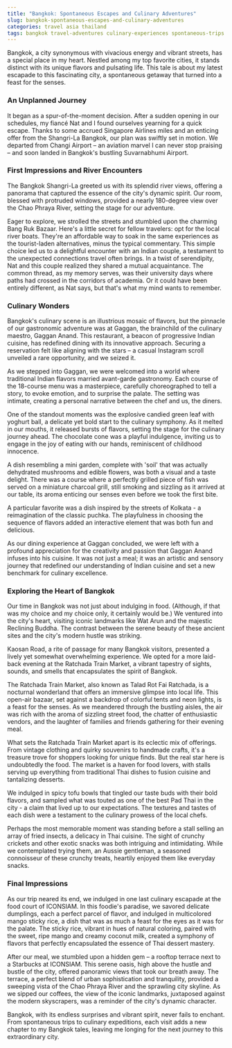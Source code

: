 ```yaml
---
title: "Bangkok: Spontaneous Escapes and Culinary Adventures"
slug: bangkok-spontaneous-escapes-and-culinary-adventures
categories: travel asia thailand
tags: bangkok travel-adventures culinary-experiences spontaneous-trips local-tips
---
```


Bangkok, a city synonymous with vivacious energy and vibrant streets, has a special place in my heart. Nestled among my top favorite cities, it stands distinct with its unique flavors and pulsating life. This tale is about my latest escapade to this fascinating city, a spontaneous getaway that turned into a feast for the senses.

### An Unplanned Journey

It began as a spur-of-the-moment decision. After a sudden opening in our schedules, my fiancé Nat and I found ourselves yearning for a quick escape. Thanks to some accrued Singapore Airlines miles and an enticing offer from the Shangri-La Bangkok, our plan was swiftly set in motion. We departed from Changi Airport – an aviation marvel I can never stop praising – and soon landed in Bangkok's bustling Suvarnabhumi Airport.

### First Impressions and River Encounters

The Bangkok Shangri-La greeted us with its splendid river views, offering a panorama that captured the essence of the city's dynamic spirit. Our room, blessed with protruded windows, provided a nearly 180-degree view over the Chao Phraya River, setting the stage for our adventure.

Eager to explore, we strolled the streets and stumbled upon the charming Bang Ruk Bazaar. Here's a little secret for fellow travelers: opt for the local river boats. They're an affordable way to soak in the same experiences as the tourist-laden alternatives, minus the typical commentary. This simple choice led us to a delightful encounter with an Indian couple, a testament to the unexpected connections travel often brings. In a twist of serendipity, Nat and this couple realized they shared a mutual acquaintance. The common thread, as my memory serves, was their university days where paths had crossed in the corridors of academia. Or it could have been entirely different, as Nat says, but that's what my mind wants to remember.

### Culinary Wonders

Bangkok's culinary scene is an illustrious mosaic of flavors, but the pinnacle of our gastronomic adventure was at Gaggan, the brainchild of the culinary maestro, Gaggan Anand. This restaurant, a beacon of progressive Indian cuisine, has redefined dining with its innovative approach. Securing a reservation felt like aligning with the stars – a casual Instagram scroll unveiled a rare opportunity, and we seized it.

As we stepped into Gaggan, we were welcomed into a world where traditional Indian flavors married avant-garde gastronomy. Each course of the 18-course menu was a masterpiece, carefully choreographed to tell a story, to evoke emotion, and to surprise the palate. The setting was intimate, creating a personal narrative between the chef and us, the diners.

One of the standout moments was the explosive candied green leaf with yoghurt ball, a delicate yet bold start to the culinary symphony. As it melted in our mouths, it released bursts of flavors, setting the stage for the culinary journey ahead. The chocolate cone was a playful indulgence, inviting us to engage in the joy of eating with our hands, reminiscent of childhood innocence.

A dish resembling a mini garden, complete with 'soil' that was actually dehydrated mushrooms and edible flowers, was both a visual and a taste delight. There was a course where a perfectly grilled piece of fish was served on a miniature charcoal grill, still smoking and sizzling as it arrived at our table, its aroma enticing our senses even before we took the first bite.

A particular favorite was a dish inspired by the streets of Kolkata - a reimagination of the classic puchka. The playfulness in choosing the sequence of flavors added an interactive element that was both fun and delicious.

As our dining experience at Gaggan concluded, we were left with a profound appreciation for the creativity and passion that Gaggan Anand infuses into his cuisine. It was not just a meal; it was an artistic and sensory journey that redefined our understanding of Indian cuisine and set a new benchmark for culinary excellence.

### Exploring the Heart of Bangkok

Our time in Bangkok was not just about indulging in food. (Although, if that was my choice and my choice only, it certainly would be.) We ventured into the city's heart, visiting iconic landmarks like Wat Arun and the majestic Reclining Buddha. The contrast between the serene beauty of these ancient sites and the city's modern hustle was striking.

Kaosan Road, a rite of passage for many Bangkok visitors, presented a lively yet somewhat overwhelming experience. We opted for a more laid-back evening at the Ratchada Train Market, a vibrant tapestry of sights, sounds, and smells that encapsulates the spirit of Bangkok.

The Ratchada Train Market, also known as Talad Rot Fai Ratchada, is a nocturnal wonderland that offers an immersive glimpse into local life. This open-air bazaar, set against a backdrop of colorful tents and neon lights, is a feast for the senses. As we meandered through the bustling aisles, the air was rich with the aroma of sizzling street food, the chatter of enthusiastic vendors, and the laughter of families and friends gathering for their evening meal.

What sets the Ratchada Train Market apart is its eclectic mix of offerings. From vintage clothing and quirky souvenirs to handmade crafts, it's a treasure trove for shoppers looking for unique finds. But the real star here is undoubtedly the food. The market is a haven for food lovers, with stalls serving up everything from traditional Thai dishes to fusion cuisine and tantalizing desserts.

We indulged in spicy tofu bowls that tingled our taste buds with their bold flavors, and sampled what was touted as one of the best Pad Thai in the city - a claim that lived up to our expectations. The textures and tastes of each dish were a testament to the culinary prowess of the local chefs.

Perhaps the most memorable moment was standing before a stall selling an array of fried insects, a delicacy in Thai cuisine. The sight of crunchy crickets and other exotic snacks was both intriguing and intimidating. While we contemplated trying them, an Aussie gentleman, a seasoned connoisseur of these crunchy treats, heartily enjoyed them like everyday snacks.

### Final Impressions

As our trip neared its end, we indulged in one last culinary escapade at the food court of ICONSIAM. In this foodie's paradise, we savored delicate dumplings, each a perfect parcel of flavor, and indulged in multicolored mango sticky rice, a dish that was as much a feast for the eyes as it was for the palate. The sticky rice, vibrant in hues of natural coloring, paired with the sweet, ripe mango and creamy coconut milk, created a symphony of flavors that perfectly encapsulated the essence of Thai dessert mastery.

After our meal, we stumbled upon a hidden gem – a rooftop terrace next to a Starbucks at ICONSIAM. This serene oasis, high above the hustle and bustle of the city, offered panoramic views that took our breath away. The terrace, a perfect blend of urban sophistication and tranquility, provided a sweeping vista of the Chao Phraya River and the sprawling city skyline. As we sipped our coffees, the view of the iconic landmarks, juxtaposed against the modern skyscrapers, was a reminder of the city's dynamic character.

Bangkok, with its endless surprises and vibrant spirit, never fails to enchant. From spontaneous trips to culinary expeditions, each visit adds a new chapter to my Bangkok tales, leaving me longing for the next journey to this extraordinary city.
